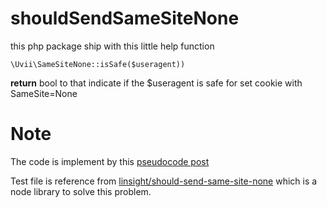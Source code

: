 # shouldSendSameSiteNone
this php package ship with this little help function
```
\Uvii\SameSiteNone::isSafe($useragent))
```
__return__ bool to that indicate if the $useragent is safe for set cookie with SameSite=None

# Note
The code is implement by this [pseudocode post](https://www.chromium.org/updates/same-site/incompatible-clients)

Test file is reference from [linsight/should-send-same-site-none](https://github.com/linsight/should-send-same-site-none/blob/master/README.md) which is a node library to solve this problem.
